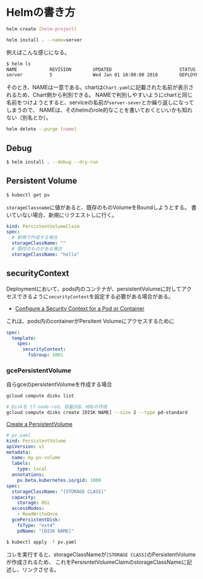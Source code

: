 # Helmの書き方


```bash
helm create [helm-project]
```

```bash
helm install . --name=server
```

例えばこんな感じになる。

```bash
$ helm ls
NAME            REVISION        UPDATED                         STATUS          CHART                   NAMESPACE
server          5               Wed Jan 01 10:00:00 2018        DEPLOYED        chart-0.1.0             dev   
```

そのとき、NAMEは一意である。chartは`Chart.yaml`に記載された名前が表示されるため、Chart側から判別できる。
NAMEで判別しやすいようにchartと同じ名前をつけようとすると、serviceの名前が`server-sever`とか繰り返しになってしまうので、
NAMEは、そのhelmのrole的なことを書いておくといいかも知れない（別名とか）。

```bash
helm delete --purge [name]
```

## Debug

```bash
$ helm install . --debug --dry-run
```

## Persistent Volume

```bash
$ kubectl get pv
```

`storageClassname`に値があると、既存のものVolumeをBoundしようとする。
書いていない場合、新規にリクエストしに行く。

```yaml
kind: PersistentVolumeClaim
spec:
  # 新規で作成する場合
  storageClassName: ""
  # 既存のものがある場合
  storageClassName: "hello"
```

## securityContext

Deploymentにおいて、pods内のコンテナが、persistentVolumeに対してアクセスできるように`securityContext`を設定する必要がある場合がある。

- [Configure a Security Context for a Pod or Container](https://kubernetes.io/docs/tasks/configure-pod-container/security-context/)

これは、pods内のcontainerがPersitent Volumeにアクセスするために

```yaml
spec:
  template:
    spec:
      securityContext:
        fsGroup: 1001
```

### gcePersistentVolume

自らgceのpersistentVolumeを作成する場合

```bash
gcloud compute disks list

# Disk名 tf-node-red、容量2GB、HDDの作成
gcloud compute disks create [DISK NAME] --size 2 --type pd-standard
```

[Create a PersistentVolume](https://kubernetes.io/docs/tasks/configure-pod-container/configure-persistent-volume-storage/#create-a-persistentvolume)

```yaml
# pv.yaml
kind: PersistentVolume
apiVersion: v1
metadata:
  name: my-pv-volume
  labels:
    type: local
  annotations:
    pv.beta.kubernetes.io/gid: 1000
spec:
  storageClassName: "[STORAGE CLASS]"
  capacity:
    storage: 8Gi
  accessModes:
    - ReadWriteOnce
  gcePersistentDisk:
    fsType: "ext4"
    pdName: "[DISK NAME]"
```

```bash
$ kubectl apply -f pv.yaml
```

コレを実行すると、storageClassNameが`[STORAGE CLASS]`のPersistentVolumeが作成されるため、
これをPersisntetVolumeClaimのstorageClassNameに記述し、リンクさせる。






